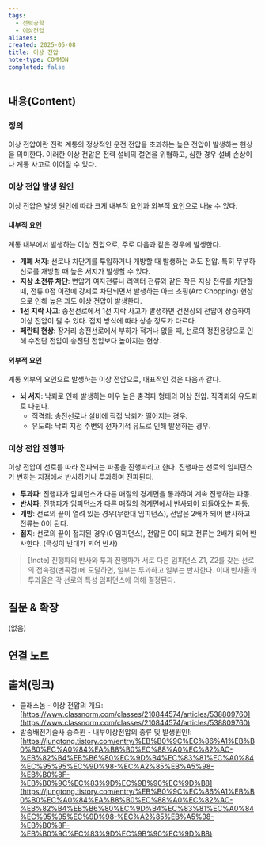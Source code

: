 ```yaml
---
tags:
  - 전력공학
  - 이상전압
aliases: 
created: 2025-05-08
title: 이상 전압
note-type: COMMON
completed: false
---
```


## 내용(Content)
### 정의
이상 전압이란 전력 계통의 정상적인 운전 전압을 초과하는 높은 전압이 발생하는 현상을 의미한다. 이러한 이상 전압은 전력 설비의 절연을 위협하고, 심한 경우 설비 손상이나 계통 사고로 이어질 수 있다.
### 이상 전압 발생 원인
이상 전압은 발생 원인에 따라 크게 내부적 요인과 외부적 요인으로 나눌 수 있다.

#### 내부적 요인
계통 내부에서 발생하는 이상 전압으로, 주로 다음과 같은 경우에 발생한다.

- **개폐 서지**: 선로나 차단기를 투입하거나 개방할 때 발생하는 과도 전압. 특히 무부하 선로를 개방할 때 높은 서지가 발생할 수 있다.
- **지상 소전류 차단**: 변압기 여자전류나 리액터 전류와 같은 작은 지상 전류를 차단할 때, 전류 0점 이전에 강제로 차단되면서 발생하는 아크 초핑(Arc Chopping) 현상으로 인해 높은 과도 이상 전압이 발생한다.
- **1선 지락 사고**: 송전선로에서 1선 지락 사고가 발생하면 건전상의 전압이 상승하여 이상 전압이 될 수 있다. 접지 방식에 따라 상승 정도가 다르다.
- **페란티 현상**: 장거리 송전선로에서 부하가 적거나 없을 때, 선로의 정전용량으로 인해 수전단 전압이 송전단 전압보다 높아지는 현상.

#### 외부적 요인
계통 외부의 요인으로 발생하는 이상 전압으로, 대표적인 것은 다음과 같다.

- **뇌 서지**: 낙뢰로 인해 발생하는 매우 높은 충격파 형태의 이상 전압. 직격뢰와 유도뢰로 나뉜다.
    - 직격뢰: 송전선로나 설비에 직접 낙뢰가 떨어지는 경우.
    - 유도뢰: 낙뢰 지점 주변의 전자기적 유도로 인해 발생하는 경우.

### 이상 전압 진행파
이상 전압이 선로를 따라 전파되는 파동을 진행파라고 한다. 진행파는 선로의 임피던스가 변하는 지점에서 반사하거나 투과하며 전파된다.

- **투과파**: 진행파가 임피던스가 다른 매질의 경계면을 통과하여 계속 진행하는 파동.
- **반사파**: 진행파가 임피던스가 다른 매질의 경계면에서 반사되어 되돌아오는 파동.
- **개방**: 선로의 끝이 열려 있는 경우(무한대 임피던스), 전압은 2배가 되어 반사하고 전류는 0이 된다.
- **접지**: 선로의 끝이 접지된 경우(0 임피던스), 전압은 0이 되고 전류는 2배가 되어 반사한다. (극성이 반대가 되어 반사)

>[!note] 진행파의 반사와 투과
>진행파가 서로 다른 임피던스 Z1, Z2를 갖는 선로의 접속점(변곡점)에 도달하면, 일부는 투과하고 일부는 반사한다.
>이때 반사율과 투과율은 각 선로의 특성 임피던스에 의해 결정된다.

## 질문 & 확장

(없음)

## 연결 노트

## 출처(링크)
- 클래스놈 - 이상 전압의 개요: [https://www.classnorm.com/classes/210844574/articles/538809760](https://www.classnorm.com/classes/210844574/articles/538809760)
- 발송배전기술사 송죽원 - 내부이상전압의 종류 및 발생원인!: [https://jungtong.tistory.com/entry/%EB%B0%9C%EC%86%A1%EB%B0%B0%EC%A0%84%EA%B8%B0%EC%88%A0%EC%82%AC-%EB%82%B4%EB%B6%80%EC%9D%B4%EC%83%81%EC%A0%84%EC%95%95%EC%9D%98-%EC%A2%85%EB%A5%98-%EB%B0%8F-%EB%B0%9C%EC%83%9D%EC%9B%90%EC%9D%B8](https://jungtong.tistory.com/entry/%EB%B0%9C%EC%86%A1%EB%B0%B0%EC%A0%84%EA%B8%B0%EC%88%A0%EC%82%AC-%EB%82%B4%EB%B6%80%EC%9D%B4%EC%83%81%EC%A0%84%EC%95%95%EC%9D%98-%EC%A2%85%EB%A5%98-%EB%B0%8F-%EB%B0%9C%EC%83%9D%EC%9B%90%EC%9D%B8)

